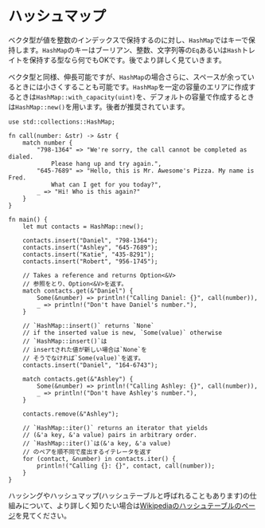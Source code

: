 <!--
# HashMap
-->
# ハッシュマップ

<!--
Where vectors store values by an integer index, `HashMap`s store values by key. 
`HashMap` keys can be booleans, integers, strings, 
or any other type that implements the `Eq` and `Hash` traits. 
More on this in the next section.
-->
ベクタ型が値を整数のインデックスで保持するのに対し、`HashMap`ではキーで保持します。`HashMap`のキーはブーリアン、整数、文字列等の`Eq`あるいは`Hash`トレイトを保持する型なら何でもOKです。後でより詳しく見ていきます。

<!--
Like vectors, `HashMap`s are growable, but HashMaps can also shrink themselves 
when they have excess space. 
You can create a HashMap with a certain starting capacity using 
`HashMap::with_capacity(uint)`, or use `HashMap::new()` to get a HashMap 
with a default initial capacity (recommended).
-->
ベクタ型と同様、伸長可能ですが、`HashMap`の場合さらに、スペースが余っているときには小さくすることも可能です。`HashMap`を一定の容量のエリアに作成するときは`HashMap::with_capacity(uint)`を、デフォルトの容量で作成するときは`HashMap::new()`を用います。後者が推奨されています。

```rust,editable
use std::collections::HashMap;

fn call(number: &str) -> &str {
    match number {
        "798-1364" => "We're sorry, the call cannot be completed as dialed. 
            Please hang up and try again.",
        "645-7689" => "Hello, this is Mr. Awesome's Pizza. My name is Fred.
            What can I get for you today?",
        _ => "Hi! Who is this again?"
    }
}

fn main() { 
    let mut contacts = HashMap::new();

    contacts.insert("Daniel", "798-1364");
    contacts.insert("Ashley", "645-7689");
    contacts.insert("Katie", "435-8291");
    contacts.insert("Robert", "956-1745");

    // Takes a reference and returns Option<&V>
    // 参照をとり、Option<&V>を返す。
    match contacts.get(&"Daniel") {
        Some(&number) => println!("Calling Daniel: {}", call(number)),
        _ => println!("Don't have Daniel's number."),
    }

    // `HashMap::insert()` returns `None`
    // if the inserted value is new, `Some(value)` otherwise
    // `HashMap::insert()`は
    // insertされた値が新しい場合は`None`を
    // そうでなければ`Some(value)`を返す。
    contacts.insert("Daniel", "164-6743");

    match contacts.get(&"Ashley") {
        Some(&number) => println!("Calling Ashley: {}", call(number)),
        _ => println!("Don't have Ashley's number."),
    }

    contacts.remove(&"Ashley"); 

    // `HashMap::iter()` returns an iterator that yields 
    // (&'a key, &'a value) pairs in arbitrary order.
    // `HashMap::iter()`は(&'a key, &'a value)
    // のペアを順不同で産出するイテレータを返す
    for (contact, &number) in contacts.iter() {
        println!("Calling {}: {}", contact, call(number)); 
    }
}
```

<!--
For more information on how hashing and hash maps 
(sometimes called hash tables) work, have a look at 
[Hash Table Wikipedia][wiki-hash]
-->
ハッシングやハッシュマップ(ハッシュテーブルと呼ばれることもあります)の仕組みについて、より詳しく知りたい場合は[Wikipediaのハッシュテーブルのページ][wiki-hash]を見てください。

[wiki-hash]: https://en.wikipedia.org/wiki/Hash_table
